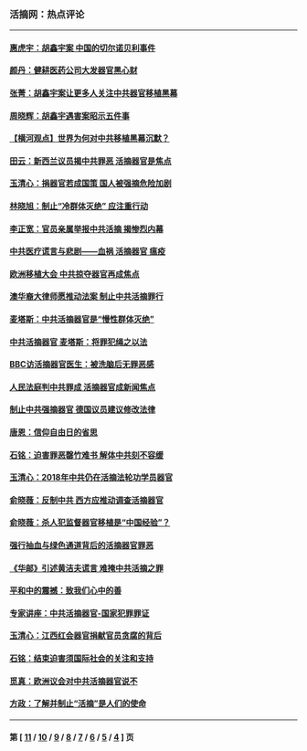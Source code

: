 ### 活摘网：热点评论
---
#### [惠虎宇：胡鑫宇案 中国的切尔诺贝利事件](../../pages/nf5879/n13942916.md?03290430) 
#### [颜丹：健耕医药公司大发器官黑心财](../../pages/nf5879/n13940134.md?03290430) 
#### [张菁：胡鑫宇案让更多人关注中共器官移植黑幕](../../pages/nf5879/n13929073.md?03290430) 
#### [周晓辉：胡鑫宇遇害案昭示五件事](../../pages/nf5879/n13921870.md?03290430) 
#### [【横河观点】世界为何对中共移植黑幕沉默？](../../pages/nf5879/n13244249.md?03290430) 
#### [田云：新西兰议员揭中共罪恶 活摘器官是焦点](../../pages/nf5879/n13070629.md?03290430) 
#### [玉清心：捐器官若成国策 国人被强摘危险加剧](../../pages/nf5879/n12802713.md?03290430) 
#### [林晓旭：制止“冷群体灭绝” 应注重行动](../../pages/nf5879/n12779736.md?03290430) 
#### [李正宽：官员亲属举报中共活摘 揭惨烈内幕](../../pages/nf5879/n12684490.md?03290430) 
#### [中共医疗谎言与悲剧——血祸 活摘器官 瘟疫](../../pages/nf5879/n12372103.md?03290430) 
#### [欧洲移植大会 中共掠夺器官再成焦点](../../pages/nf5879/n11538883.md?03290430) 
#### [澳华裔大律师愿推动法案 制止中共活摘罪行](../../pages/nf5879/n11377039.md?03290430) 
#### [麦塔斯：中共活摘器官是“慢性群体灭绝”](../../pages/nf5879/n11350529.md?03290430) 
#### [中共活摘器官 麦塔斯：将罪犯绳之以法](../../pages/nf5879/n11347973.md?03290430) 
#### [BBC访活摘器官医生：被洗脑后无罪恶感](../../pages/nf5879/n11335935.md?03290430) 
#### [人民法庭判中共罪成 活摘器官成新闻焦点](../../pages/nf5879/n11331578.md?03290430) 
#### [制止中共强摘器官 德国议员建议修改法律](../../pages/nf5879/n11249451.md?03290430) 
#### [唐恩：信仰自由日的省思](../../pages/nf5879/n11003525.md?03290430) 
#### [石铭：迫害罪恶罄竹难书  解体中共刻不容缓](../../pages/nf5879/n10942855.md?03290430) 
#### [玉清心：2018年中共仍在活摘法轮功学员器官](../../pages/nf5879/n10914646.md?03290430) 
#### [俞晓薇：反制中共 西方应推动调查活摘器官](../../pages/nf5879/n10794671.md?03290430) 
#### [俞晓薇：杀人犯监督器官移植是“中国经验”？](../../pages/nf5879/n10466427.md?03290430) 
#### [强行抽血与绿色通道背后的活摘器官罪恶](../../pages/nf5879/n10004708.md?03290430) 
#### [《华邮》引述黄洁夫谎言 难掩中共活摘之罪](../../pages/nf5879/n9642309.md?03290430) 
#### [平和中的震撼：致我们心中的善](../../pages/nf5879/n9021123.md?03290430) 
#### [专家讲座：中共活摘器官-国家犯罪罪证](../../pages/nf5879/n8828153.md?03290430) 
#### [玉清心：江西红会器官捐献官员贪腐的背后](../../pages/nf5879/n8522122.md?03290430) 
#### [石铭：结束迫害须国际社会的关注和支持](../../pages/nf5879/n8443497.md?03290430) 
#### [觅真：欧洲议会对中共活摘器官说不](../../pages/nf5879/n8337486.md?03290430) 
#### [方政：了解并制止“活摘”是人们的使命](../../pages/nf5879/n8329214.md?03290430) 

---
#### 第 [ [11](./11.md?03290430) / [10](./10.md?03290430) / [9](./9.md?03290430) / [8](./8.md?03290430) / [7](./7.md?03290430) / [6](./6.md?03290430) / [5](./5.md?03290430) / [4](./4.md?03290430) ] 页
